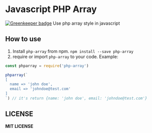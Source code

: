 # Javascript PHP Array

[![Greenkeeper badge](https://badges.greenkeeper.io/rohmanhm/js-php-array.svg)](https://greenkeeper.io/)
Use php array style in javascript

## How to use

1. Install `php-array` from npm.
  `npm install --save php-array`
2. require or import `php-array` to your code.
  Example:
  ```javascript
  const phparray = require('php-array')

  phparray(`
  [
    name => 'john doe',
    email => 'johndoe@test.com'
  ]
  `) // it's return {name: 'john doe', email: 'johndoe@test.com'}
  ```

## LICENSE
**MIT LICENSE**